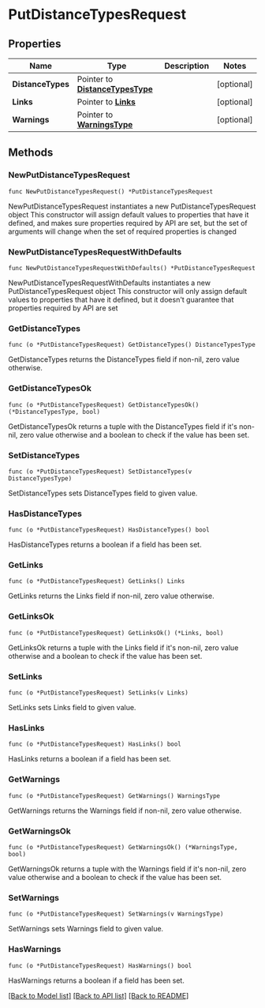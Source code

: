 # PutDistanceTypesRequest

## Properties

Name | Type | Description | Notes
------------ | ------------- | ------------- | -------------
**DistanceTypes** | Pointer to [**DistanceTypesType**](DistanceTypesType.md) |  | [optional] 
**Links** | Pointer to [**Links**](Links.md) |  | [optional] 
**Warnings** | Pointer to [**WarningsType**](WarningsType.md) |  | [optional] 

## Methods

### NewPutDistanceTypesRequest

`func NewPutDistanceTypesRequest() *PutDistanceTypesRequest`

NewPutDistanceTypesRequest instantiates a new PutDistanceTypesRequest object
This constructor will assign default values to properties that have it defined,
and makes sure properties required by API are set, but the set of arguments
will change when the set of required properties is changed

### NewPutDistanceTypesRequestWithDefaults

`func NewPutDistanceTypesRequestWithDefaults() *PutDistanceTypesRequest`

NewPutDistanceTypesRequestWithDefaults instantiates a new PutDistanceTypesRequest object
This constructor will only assign default values to properties that have it defined,
but it doesn't guarantee that properties required by API are set

### GetDistanceTypes

`func (o *PutDistanceTypesRequest) GetDistanceTypes() DistanceTypesType`

GetDistanceTypes returns the DistanceTypes field if non-nil, zero value otherwise.

### GetDistanceTypesOk

`func (o *PutDistanceTypesRequest) GetDistanceTypesOk() (*DistanceTypesType, bool)`

GetDistanceTypesOk returns a tuple with the DistanceTypes field if it's non-nil, zero value otherwise
and a boolean to check if the value has been set.

### SetDistanceTypes

`func (o *PutDistanceTypesRequest) SetDistanceTypes(v DistanceTypesType)`

SetDistanceTypes sets DistanceTypes field to given value.

### HasDistanceTypes

`func (o *PutDistanceTypesRequest) HasDistanceTypes() bool`

HasDistanceTypes returns a boolean if a field has been set.

### GetLinks

`func (o *PutDistanceTypesRequest) GetLinks() Links`

GetLinks returns the Links field if non-nil, zero value otherwise.

### GetLinksOk

`func (o *PutDistanceTypesRequest) GetLinksOk() (*Links, bool)`

GetLinksOk returns a tuple with the Links field if it's non-nil, zero value otherwise
and a boolean to check if the value has been set.

### SetLinks

`func (o *PutDistanceTypesRequest) SetLinks(v Links)`

SetLinks sets Links field to given value.

### HasLinks

`func (o *PutDistanceTypesRequest) HasLinks() bool`

HasLinks returns a boolean if a field has been set.

### GetWarnings

`func (o *PutDistanceTypesRequest) GetWarnings() WarningsType`

GetWarnings returns the Warnings field if non-nil, zero value otherwise.

### GetWarningsOk

`func (o *PutDistanceTypesRequest) GetWarningsOk() (*WarningsType, bool)`

GetWarningsOk returns a tuple with the Warnings field if it's non-nil, zero value otherwise
and a boolean to check if the value has been set.

### SetWarnings

`func (o *PutDistanceTypesRequest) SetWarnings(v WarningsType)`

SetWarnings sets Warnings field to given value.

### HasWarnings

`func (o *PutDistanceTypesRequest) HasWarnings() bool`

HasWarnings returns a boolean if a field has been set.


[[Back to Model list]](../README.md#documentation-for-models) [[Back to API list]](../README.md#documentation-for-api-endpoints) [[Back to README]](../README.md)


